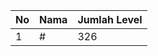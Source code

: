 | No | Nama            | Jumlah Level |
|----|-----------------|--------------|
| 1  | #    |    326        |
